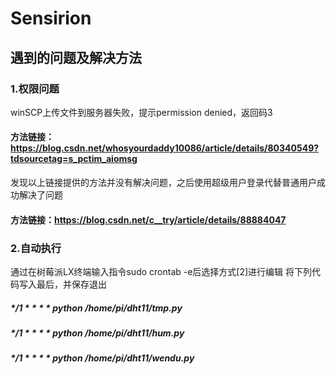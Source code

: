 # Sensirion
## 遇到的问题及解决方法
### 1.权限问题
winSCP上传文件到服务器失败，提示permission denied，返回码3
#### 方法链接：https://blog.csdn.net/whosyourdaddy10086/article/details/80340549?tdsourcetag=s_pctim_aiomsg
发现以上链接提供的方法并没有解决问题，之后使用超级用户登录代替普通用户成功解决了问题
#### 方法链接：https://blog.csdn.net/c__try/article/details/88884047

### 2.自动执行
通过在树莓派LX终端输入指令sudo crontab -e后选择方式[2]进行编辑
将下列代码写入最后，并保存退出
##### */1 * * * * python /home/pi/dht11/tmp.py

##### */1 * * * * python /home/pi/dht11/hum.py

##### */1 * * * * python /home/pi/dht11/wendu.py


